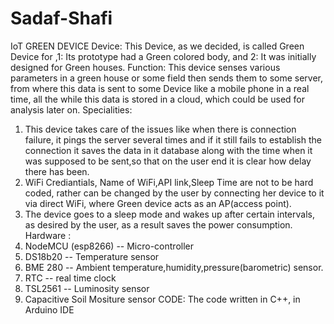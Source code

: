 # Sadaf-Shafi
IoT
GREEN DEVICE
Device:
    This Device, as we decided, is called Green Device for ,1: Its prototype had a  Green colored body, and 2: It was initially designed for Green houses.
Function:
    This device senses various parameters in a green house or some field then sends them to some server, from where this data is sent to some Device like a mobile phone in a real time, all the while this data is stored in a cloud, which could be used for analysis later on.
Specialities:
1.   This device takes care of the issues like when there is connection failure, it  pings the server several times and if it still fails to establish the connection  it saves the data in it database along with the time when it was supposed to be sent,so that on the user end it is clear how delay there has been.
2. WiFi Crediantials, Name of WiFi,API link,Sleep Time are not to be hard coded, rather can be changed by the user by connecting her device to it via direct WiFi, where Green device acts as an AP(access point).
3. The device goes to a sleep mode and wakes up after certain intervals, as desired by the user,  as a result saves the power consumption.
Hardware :
1. NodeMCU (esp8266) -- Micro-controller
2. DS18b20   -- Temperature sensor
3. BME 280 -- Ambient temperature,humidity,pressure(barometric)  sensor.
4. RTC -- real time clock
5. TSL2561 -- Luminosity sensor
6. Capacitive Soil Mositure sensor
CODE:
The code written in C++, in Arduino IDE
